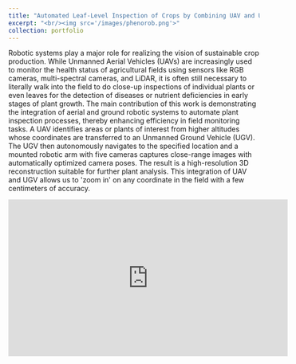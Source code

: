```yaml
---
title: "Automated Leaf-Level Inspection of Crops by Combining UAV and UGVs"
excerpt: "<br/><img src='/images/phenorob.png'>"
collection: portfolio
---
```


Robotic systems play a major role for realizing the vision of sustainable crop production. While Unmanned Aerial Vehicles (UAVs) are increasingly used to monitor the health status of agricultural fields using sensors like RGB cameras, multi-spectral cameras, and LiDAR, it is often still necessary to literally walk into the field to do close-up inspections of individual plants or even leaves for the detection of diseases or nutrient deficiencies in early stages of plant growth. The main contribution of this work is demonstrating the integration of aerial and ground robotic systems to automate plant inspection processes, thereby enhancing efficiency in field monitoring tasks. A UAV identifies areas or plants of interest from higher altitudes whose coordinates are transferred to an Unmanned Ground Vehicle (UGV). The UGV then autonomously navigates to the specified location and a mounted robotic arm with five cameras captures close-range images with automatically optimized camera poses. The result is a high-resolution 3D reconstruction suitable for further plant analysis. This integration of UAV and UGV allows us to 'zoom in' on any coordinate in the field with a few centimeters of accuracy.

<div class="container">
  <iframe width="560" height="315" src="https://www.youtube.com/embed/6tKSoB-cfMg?si=IysHwr1CuB_L6vDc" title="YouTube video player" frameborder="0" allow="accelerometer; autoplay; clipboard-write; encrypted-media; gyroscope; picture-in-picture; web-share" referrerpolicy="strict-origin-when-cross-origin" allowfullscreen></iframe>
</div>
